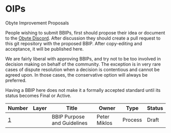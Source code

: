 # OIPs
Obyte Improvement Proposals


People wishing to submit BBIPs, first should propose their idea or document to the [Obyte Discord](http://discord.obyte.org). After discussion they should create a pull request to this git repository with the proposed BBIP. After copy-editing and acceptance, it will be published here.

We are fairly liberal with approving BBIPs, and try not to be too involved in decision making on behalf of the community. The exception is in very rare cases of dispute resolution when a decision is contentious and cannot be agreed upon. In those cases, the conservative option will always be preferred.

Having a BBIP here does not make it a formally accepted standard until its status becomes Final or Active.


|Number|Layer|Title|Owner|Type|Status|
|------|-----|-----|-----|----|------|
|[1](bbip-0001.md)||BBIP Purpose and Guidelines|Peter Miklos|Process|Draft|
